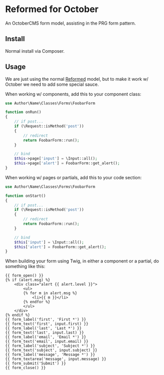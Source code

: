 # Reformed for October

An OctoberCMS form model, assisting in the PRG form pattern.

## Install

Normal install via Composer.

## Usage

We are just using the normal [Reformed](https://github.com/swt83/php-laravel-reformed) model, but to make it work w/ October we need to add some special sauce.

When working w/ components, add this to your component class:

```php
use Author\Name\Classes\Forms\FoobarForm

function onRun()
{
    // if post...
    if (\Request::isMethod('post'))
    {
        // redirect
        return FoobarForm::run();
    }

    // bind
    $this->page['input'] = \Input::all();
    $this->page['alert'] = FoobarForm::get_alert();
}
```

When working w/ pages or partials, add this to your code section:

```php
use Author\Name\Classes\Forms\FoobarForm

function onStart()
{
    // if post...
    if (\Request::isMethod('post'))
    {
        // redirect
        return FoobarForm::run();
    }

    // bind
    $this['input'] = \Input::all();
    $this['alert'] = FoobarForm::get_alert();
}
```

When building your form using Twig, in either a component or a partial, do something like this:

```
{{ form_open() }}
{% if (alert.msg) %}
    <div class="alert {{ alert.level }}">
        <ul>
        {% for m in alert.msg %}
            <li>{{ m }}</li>
        {% endfor %}
        </ul>
    </div>
{% endif %}
{{ form_label('first', 'First *') }}
{{ form_text('first', input.first) }}
{{ form_label('last', 'Last *') }}
{{ form_text('last', input.last) }}
{{ form_label('email', 'Email *') }}
{{ form_text('email', input.email) }}
{{ form_label('subject', 'Subject *') }}
{{ form_text('subject', input.subject) }}
{{ form_label('message', 'Message *') }}
{{ form_textarea('message', input.message) }}
{{ form_submit('Submit') }}
{{ form_close() }}
```
